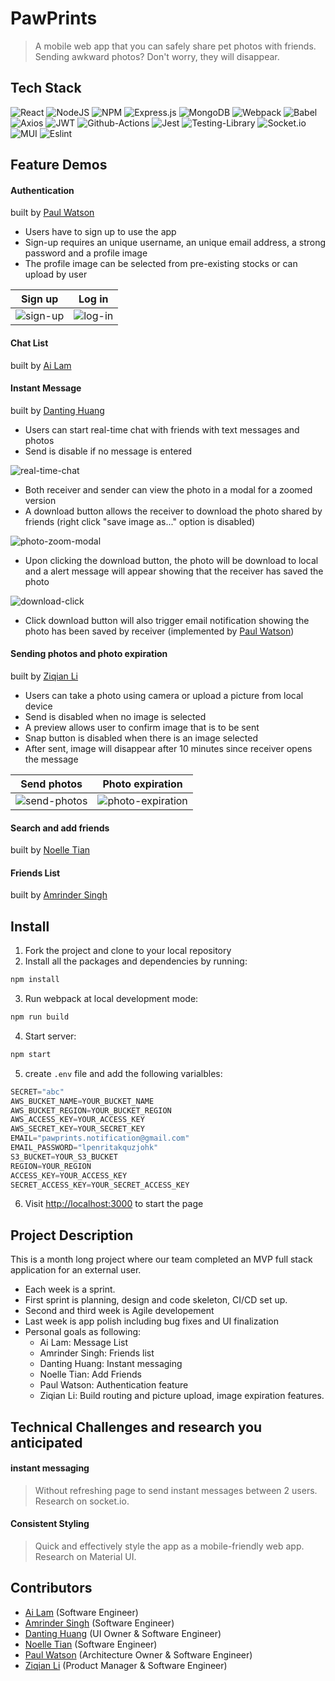 # PawPrints

> A mobile web app that you can safely share pet photos with friends. Sending awkward photos? Don't worry, they will disappear.

## Tech Stack

![React](https://img.shields.io/badge/react-%2320232a.svg?style=for-the-badge&logo=react&logoColor=%2361DAFB)
![NodeJS](https://img.shields.io/badge/node.js-6DA55F?style=for-the-badge&logo=node.js&logoColor=white)
![NPM](https://img.shields.io/badge/NPM-%23000000.svg?style=for-the-badge&logo=npm&logoColor=white)
![Express.js](https://img.shields.io/badge/express.js-%23404d59.svg?style=for-the-badge&logo=express&logoColor=%2361DAFB)
![MongoDB](https://img.shields.io/badge/MongoDB-%234ea94b.svg?style=for-the-badge&logo=mongodb&logoColor=white)
![Webpack](https://img.shields.io/badge/webpack-%238DD6F9.svg?style=for-the-badge&logo=webpack&logoColor=black)
![Babel](https://img.shields.io/badge/Babel-F9DC3e?style=for-the-badge&logo=babel&logoColor=black)
![Axios](https://img.shields.io/badge/Axios-5A29E4?style=for-the-badge&logo=axios&logoColor=white)
![JWT](https://img.shields.io/badge/JSON%20Web%20Tokens-000000?style=for-the-badge&logo=JSON-Web-Tokens&logoColor=white)
![Github-Actions](https://img.shields.io/badge/Github%20Actions-2088FF?style=for-the-badge&logo=Github-Actions&logoColor=white)
![Jest](https://img.shields.io/badge/-jest-%23C21325?style=for-the-badge&logo=jest&logoColor=white)
![Testing-Library](https://img.shields.io/badge/-Testing%20Library-%23E33332?style=for-the-badge&logo=testing-library&logoColor=white)
![Socket.io](https://img.shields.io/badge/Socket.io-fff.svg?style=for-the-badge&logo=Socket.io&logoColor=black)
![MUI](https://img.shields.io/badge/MUI-007FFF.svg?style=for-the-badge&logo=MUI&logoColor=white)
![Eslint](https://img.shields.io/badge/Eslint-E6E6FA?style=for-the-badge&logo=eslint&logoColor=4B32C3)

## Feature Demos

#### Authentication
built by [Paul Watson](https://github.com/pewiii)
- Users have to sign up to use the app
- Sign-up requires an unique username, an unique email address, a strong password and a profile image
- The profile image can be selected from pre-existing stocks or can upload by user

Sign up | Log in
--- | ---
![sign-up](https://media.giphy.com/media/0fJyQUXHr5aGoLYNOs/giphy.gif) | ![log-in](https://media.giphy.com/media/FVAakof3JFgvR3tAXO/giphy.gif)

#### Chat List
built by [Ai Lam](https://github.com/ai-lam)


#### Instant Message 
built by [Danting Huang](https://github.com/sdhlyhb)

- Users can start real-time chat with friends with text messages and photos
- Send is disable if no message is entered

![real-time-chat](https://media.giphy.com/media/0nhZu8giRi85fWtgyu/giphy-downsized-large.gif "real-time-chat")
- Both receiver and sender can view the photo in a modal for a zoomed version
- A download button allows the receiver to download the photo shared by friends (right click "save image as..." option is disabled)

![photo-zoom-modal](https://media.giphy.com/media/UgzIF9HgOsB049S9OO/giphy.gif "photo-zoom-modal")
- Upon clicking the download button, the photo will be download to local and a alert message will appear showing that the receiver has saved the photo

![download-click](https://media.giphy.com/media/2bWziGFUaFiSP288Ab/giphy.gif "download-click")
- Click download button will also trigger email notification showing the photo has been saved by receiver (implemented by [Paul Watson](https://github.com/pewiii))  

#### Sending photos and photo expiration
built by [Ziqian Li](https://github.com/zxl3269117)

- Users can take a photo using camera or upload a picture from local device
- Send is disabled when no image is selected
- A preview allows user to confirm image that is to be sent
- Snap button is disabled when there is an image selected
- After sent, image will disappear after 10 minutes since receiver opens the message

Send photos | Photo expiration
--- | ---
![send-photos](https://media.giphy.com/media/ovnEGJHbQ9qR56Y3cy/giphy.gif "Send photos") | ![photo-expiration](https://media.giphy.com/media/CTXZt7JE8CoPpvRT4c/giphy.gif "Photo expiration")

#### Search and add friends
built by [Noelle Tian](https://github.com/nuot)

#### Friends List
built by [Amrinder Singh](https://github.com/amrinder1650)

## Install

1. Fork the project and clone to your local repository
2. Install all the packages and dependencies by running:

```jsx
npm install
```

3. Run webpack at local development mode:

```jsx
npm run build
```

4. Start server:

```jsx
npm start
```

5. create `.env` file and add the following varialbles:
```jsx
SECRET="abc"
AWS_BUCKET_NAME=YOUR_BUCKET_NAME
AWS_BUCKET_REGION=YOUR_BUCKET_REGION
AWS_ACCESS_KEY=YOUR_ACCESS_KEY
AWS_SECRET_KEY=YOUR_SECRET_KEY
EMAIL="pawprints.notification@gmail.com"
EMAIL_PASSWORD="lpenritakquzjohk"
S3_BUCKET=YOUR_S3_BUCKET
REGION=YOUR_REGION
ACCESS_KEY=YOUR_ACCESS_KEY
SECRET_ACCESS_KEY=YOUR_SECRET_ACCESS_KEY
```
6. Visit [http://localhost:3000](http://localhost:3000) to start the page

## Project Description

This is a month long project where our team completed an MVP full stack application for an external user.

- Each week is a sprint.
- First sprint is planning, design and code skeleton, CI/CD set up.
- Second and third week is Agile developement
- Last week is app polish including bug fixes and UI finalization
- Personal goals as following:
  - Ai Lam: Message List
  - Amrinder Singh: Friends list
  - Danting Huang: Instant messaging
  - Noelle Tian: Add Friends
  - Paul Watson: Authentication feature
  - Ziqian Li: Build routing and picture upload, image expiration features.

## Technical Challenges and research you anticipated

#### instant messaging

> Without refreshing page to send instant messages between 2 users. Research on socket.io.

#### Consistent Styling

> Quick and effectively style the app as a mobile-friendly web app. Research on Material UI.

## Contributors

- [Ai Lam](https://github.com/ai-lam) (Software Engineer)
- [Amrinder Singh](https://github.com/amrinder1650) (Software Engineer)
- [Danting Huang](https://github.com/sdhlyhb) (UI Owner & Software Engineer)
- [Noelle Tian](https://github.com/nuot) (Software Engineer)
- [Paul Watson](https://github.com/pewiii) (Architecture Owner & Software Engineer)
- [Ziqian Li](https://github.com/zxl3269117) (Product Manager & Software Engineer)
